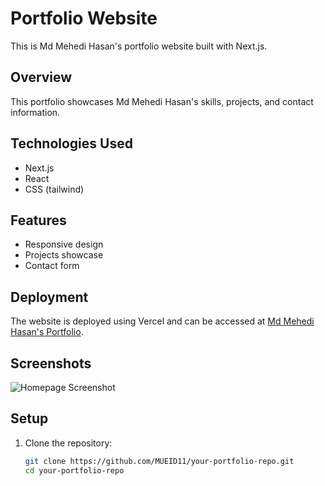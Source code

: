 # Portfolio Website

This is Md Mehedi Hasan's portfolio website built with Next.js.

## Overview

This portfolio showcases Md Mehedi Hasan's skills, projects, and contact information.

## Technologies Used

- Next.js
- React
- CSS (tailwind)

## Features

- Responsive design
- Projects showcase
- Contact form

## Deployment

The website is deployed using Vercel and can be accessed at [Md Mehedi Hasan's Portfolio](https://mueid-portfolio.vercel.app).

## Screenshots

![Homepage Screenshot](./public/homepage.png)

## Setup

1. Clone the repository:

   ```bash
   git clone https://github.com/MUEID11/your-portfolio-repo.git
   cd your-portfolio-repo

